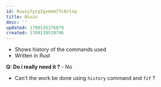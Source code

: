 ```yaml
---
id: 0uuzy7yzy2gxemm77c0rlnp
title: Atuin
desc: ''
updated: 1709136376879
created: 1709130510796
---
```


- Shows history of the commands used
- Written in Rust

**Q: Do i really need it ?** - No
- Can't the work be done using `history` command and `fzf` ?  
